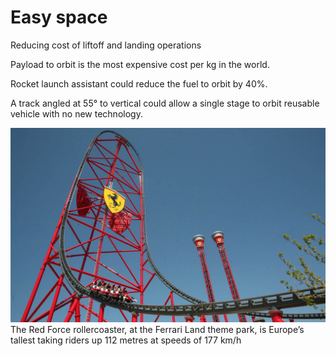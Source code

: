 
# Easy space

Reducing cost of liftoff and landing operations

Payload to orbit is the most expensive cost per kg in the world.&#x20;

Rocket launch assistant could reduce the fuel to orbit by 40%.

A track angled at 55° to vertical could allow a single stage to orbit reusable vehicle with no new technology.

![](../images//ferrari-land.jpg)
The Red Force rollercoaster, at the Ferrari Land theme park, is Europe’s tallest taking riders up 112 metres at speeds of 177 km/h

